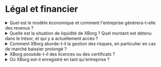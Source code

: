 # Légal et financier

<details>

<summary>Quel est le modèle économique et comment l'entreprise générera-t-elle des revenus ?</summary>

Les revenus du protocole peuvent être décrits comme suit :

#### Réseau d'application

* Abonnements Seasons Pass et compte (utilisateurs)
* Abonnements de compte (entreprises)
* Ventes primaires de collectibles
* Frais de lancement

#### Communautés de jeux décentralisées

* Offre initiale d'équipe de jeu avec participation propriétaire
* Frais de tokenisation des gains des joueurs
* Frais d'API de certification
* Frais PGC
* Frais de séquenceur
* Gestion d'actifs GameFi DAO
* Investissements directs dans les jeux Web3
* Parrainage d'équipes d'esports
* Parrainage de tournois.

</details>

<details>

<summary>Quelle est la situation de liquidité de XBorg ? Quel montant est détenu dans le trésor, et qui y a actuellement accès ?</summary>

En excluant la levée de fonds en cours, XBorg détient actuellement 800 000 dollars dans son trésor. Étant donné notre taux de consommation brut mensuel de 40 000 dollars, cela équivaut à une autonomie d'environ 20 mois, même si aucun profit supplémentaire n'est réalisé pendant cette période. En ce qui concerne la gestion du trésor, les fonds sont conservés en toute sécurité dans plusieurs coffres-forts Gnosis (portefeuilles multi-signatures). L'accès à ces fonds est strictement contrôlé et actuellement géré par Louis (PDG de XBorg), le trésorier de SwissBorg, ainsi qu'un autre cadre de SwissBorg.

</details>

<details>

<summary>Comment XBorg aborde-t-il la gestion des risques, en particulier en cas de marché baissier prolongé ?</summary>

La gestion des risques est un aspect essentiel de nos opérations chez XBorg. Nous adoptons un modèle opérationnel efficace qui nous permet de maintenir un taux de consommation mensuel relativement faible de 40 000 dollars, ce qui couvre la rémunération de notre équipe de 12 membres à temps plein. En maintenant un salaire moyen d'environ 3,3k dollars par mois par employé, nous nous assurons d'attirer et de fidéliser des talents de haute qualité tout en maîtrisant nos dépenses.

En cas de marché baissier prolongé, notre stratégie financière actuelle nous offre une autonomie suffisante pour continuer à exécuter notre feuille de route sans avoir immédiatement besoin de fonds supplémentaires.

</details>

<details>

<summary>XBorg possède-t-il des licences ou des certificats ?</summary>

À l'heure actuelle, XBorg ne détient aucune licence ou certificat spécifique. Cependant, nous avons entamé le processus de demande d'une licence VARA.

</details>

<details>

<summary>Où XBorg est-il enregistré en tant qu'entreprise ?</summary>

XBorg est officiellement enregistré en tant que XBorg DMCC à Dubaï, au sein du Dubai Multi Commodities Centre (DMCC).

</details>